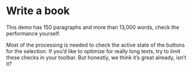# Write a book

This demo has 150 paragraphs and more than 13,000 words, check the performance yourself.

Most of the processing is needed to check the active state of the buttons for the selection. If you’d like to optimize for really long texts, try to limit these checks in your toolbar. But honestly, we think it’s great already, isn’t it?

<demo name="Examples/Book" highlight="" />
